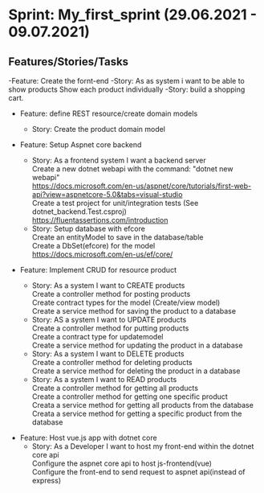 # Sprint: My_first_sprint (29.06.2021 - 09.07.2021)

## Features/Stories/Tasks

-Feature: Create the fornt-end
-Story: As as system i want to be able to show products
Show each product individually
-Story: build a shopping cart.

- Feature: define REST resource/create domain models

  - Story: Create the product domain model

- Feature: Setup Aspnet core backend

  - Story: As a frontend system I want a backend server  
    Create a new dotnet webapi with the command: "dotnet new webapi"  
    https://docs.microsoft.com/en-us/aspnet/core/tutorials/first-web-api?view=aspnetcore-5.0&tabs=visual-studio  
    Create a test project for unit/integration tests (See dotnet_backend.Test.csproj)  
    https://fluentassertions.com/introduction
  - Story: Setup database with efcore  
    Create an entityModel to save in the database/table  
    Create a DbSet(efcore) for the model  
    https://docs.microsoft.com/en-us/ef/core/

- Feature: Implement CRUD for resource product
  - Story: As a system I want to CREATE products  
    Create a controller method for posting products  
    Create contract types for the model (Create/view model)  
    Create a service method for saving the product to a database
  - Story: AS a system I want to UPDATE products  
    Create a controller method for putting products  
    Create a contract type for updatemodel  
    Create a service method for updating the product in a database
  - Story: As a system I want to DELETE products  
    Create a controller method for deleting products  
    Create a service method for deleting the product in a database
  - Story: As a system I want to READ products  
    Create a controller method for getting all products  
    Create a controller method for getting one specific product  
    Creata a service method for getting all products from the database  
    Creata a service method for getting a specific product from the database

* Feature: Host vue.js app with dotnet core
  - Story: As a Developer I want to host my front-end within the dotnet core api  
    Configure the aspnet core api to host js-frontend(vue)  
    Configure the front-end to send request to aspnet api(instead of express)
